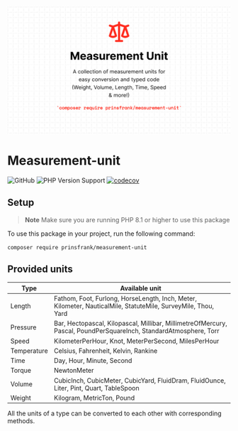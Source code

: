 <picture>
    <source srcset="docs/images/banner_dark.png" media="(prefers-color-scheme: dark)">
    <img src="docs/images/banner_light.png" alt="Banner">
</picture>

# Measurement-unit

![GitHub](https://img.shields.io/github/license/prinsfrank/measurement-unit)
![PHP Version Support](https://img.shields.io/packagist/php-v/prinsfrank/measurement-unit)
[![codecov](https://codecov.io/gh/PrinsFrank/measurement-unit/branch/main/graph/badge.svg?token=9O3VB563MU)](https://codecov.io/gh/PrinsFrank/measurement-unit)

## Setup

> **Note**
> Make sure you are running PHP 8.1 or higher to use this package

To use this package in your project, run the following command:

```shell
composer require prinsfrank/measurement-unit
```

## Provided units

| Type        | Available unit                                                                                                    |
|-------------|-------------------------------------------------------------------------------------------------------------------|
| Length      | Fathom, Foot, Furlong, HorseLength, Inch, Meter, Kilometer, NauticalMile, StatuteMile, SurveyMile, Thou, Yard     |
| Pressure    | Bar, Hectopascal, Kilopascal, Millibar, MillimetreOfMercury, Pascal, PoundPerSquareInch, StandardAtmosphere, Torr | 
| Speed       | KilometerPerHour, Knot, MeterPerSecond, MilesPerHour                                                              |
| Temperature | Celsius, Fahrenheit, Kelvin, Rankine                                                                              |
| Time        | Day, Hour, Minute, Second                                                                                         |
| Torque      | NewtonMeter                                                                                                       |
| Volume      | CubicInch, CubicMeter, CubicYard, FluidDram, FluidOunce, Liter, Pint, Quart, TableSpoon                           |
| Weight      | Kilogram, MetricTon, Pound                                                                                        |

All the units of a type can be converted to each other with corresponding methods.
